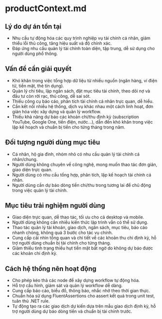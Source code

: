 # productContext.md

## Lý do dự án tồn tại
- Nhu cầu tự động hóa các quy trình nghiệp vụ tài chính cá nhân, giảm thiểu lỗi thủ công, tăng hiệu suất và độ chính xác.
- Đáp ứng nhu cầu quản lý tài chính toàn diện, tập trung, dễ sử dụng cho người dùng phổ thông.

## Vấn đề cần giải quyết
- Khó khăn trong việc tổng hợp dữ liệu từ nhiều nguồn (ngân hàng, ví điện tử, tiền mặt, thẻ tín dụng).
- Quản lý chi tiêu, lập ngân sách, đặt mục tiêu tài chính, theo dõi nợ và đầu tư còn rời rạc, thủ công, dễ sai sót.
- Thiếu công cụ báo cáo, phân tích tài chính cá nhân trực quan, dễ hiểu.
- Cần kết nối nhiều hệ thống, dịch vụ khác nhau một cách linh hoạt, đơn giản hóa việc xây dựng và quản lý workflow.
- Thiếu khả năng dự báo các khoản chi/thu định kỳ (subscription YouTube, Google One, tiền điện, nước...), dẫn đến khó khăn trong việc lập kế hoạch và chuẩn bị tiền cho từng tháng trong năm.

## Đối tượng người dùng mục tiêu
- Cá nhân, hộ gia đình, nhóm nhỏ có nhu cầu quản lý tài chính cá nhân/chung.
- Người dùng không chuyên về công nghệ, mong muốn thao tác đơn giản, giao diện trực quan.
- Người dùng có nhu cầu tổng hợp, phân tích, lập kế hoạch tài chính cá nhân.
- Người dùng cần dự báo dòng tiền chi/thu trong tương lai để chủ động trong việc quản lý tài chính.

## Mục tiêu trải nghiệm người dùng
- Giao diện trực quan, dễ thao tác, tối ưu cho cả desktop và mobile.
- Người dùng không cần nhiều kiến thức lập trình vẫn có thể sử dụng.
- Thao tác quản lý tài khoản, giao dịch, ngân sách, mục tiêu, báo cáo nhanh chóng, không quá 3 bước cho tác vụ chính.
- Cung cấp cái nhìn tổng quan và chi tiết về các khoản thu chi định kỳ, hỗ trợ người dùng chuẩn bị tài chính cho từng tháng.
- Giảm thiểu tình trạng thiếu hụt tiền mặt bất ngờ do không dự báo được các khoản chi định kỳ.

## Cách hệ thống nên hoạt động
- Cho phép kéo thả các node để xây dựng workflow tự động hóa.
- Hỗ trợ cấu hình, giám sát và quản lý workflow dễ dàng.
- Cung cấp báo cáo, biểu đồ, thông báo, nhắc nhở theo thời gian thực.
- Chuẩn hóa sử dụng FluentAssertions cho assert kết quả trong unit test, tuân thủ .NET rule.
- Tự động tạo ra các giao dịch dự kiến dựa trên mẫu giao dịch định kỳ, hỗ trợ người dùng dự báo dòng tiền và chuẩn bị tài chính trước. 